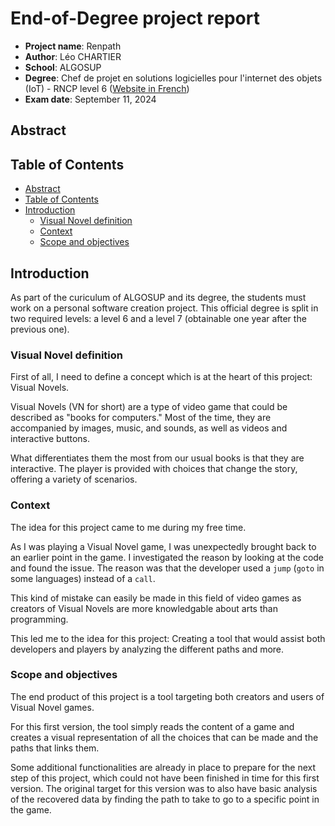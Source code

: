 # End-of-Degree project report

- **Project name**: Renpath
- **Author**: Léo CHARTIER
- **School**: ALGOSUP
- **Degree**: Chef de projet en solutions logicielles pour l'internet des objets (IoT) - RNCP level 6 ([Website in French](https://www.francecompetences.fr/recherche/rncp/37046/))
- **Exam date**: September 11, 2024

## Abstract

<!-- TODO -->

## Table of Contents

- [Abstract](#abstract)
- [Table of Contents](#table-of-contents)
- [Introduction](#introduction)
  - [Visual Novel definition](#visual-novel-definition)
  - [Context](#context)
  - [Scope and objectives](#scope-and-objectives)

## Introduction

As part of the curiculum of ALGOSUP and its degree, the students must work on a personal software creation project. This official degree is split in two required levels: a level 6 and a level 7 (obtainable one year after the previous one).

### Visual Novel definition

First of all, I need to define a concept which is at the heart of this project: Visual Novels.

Visual Novels (VN for short) are a type of video game that could be described as "books for computers." Most of the time, they are accompanied by images, music, and sounds, as well as videos and interactive buttons.

What differentiates them the most from our usual books is that they are interactive. The player is provided with choices that change the story, offering a variety of scenarios.

### Context

The idea for this project came to me during my free time.

As I was playing a Visual Novel game, I was unexpectedly brought back to an earlier point in the game. I investigated the reason by looking at the code and found the issue. The reason was that the developer used a `jump` (`goto` in some languages) instead of a `call`.

This kind of mistake can easily be made in this field of video games as creators of Visual Novels are more knowledgable about arts than programming.

This led me to the idea for this project: Creating a tool that would assist both developers and players by analyzing the different paths and more.

### Scope and objectives

The end product of this project is a tool targeting both creators and users of Visual Novel games.

For this first version, the tool simply reads the content of a game and creates a visual representation of all the choices that can be made and the paths that links them.

Some additional functionalities are already in place to prepare for the next step of this project, which could not have been finished in time for this first version. The original target for this version was to also have basic analysis of the recovered data by finding the path to take to go to a specific point in the game.
